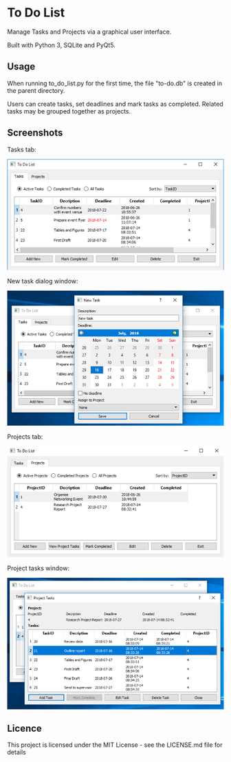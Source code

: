 # To Do List

Manage Tasks and Projects via a graphical user interface.

Built with Python 3, SQLite and PyQt5.

## Usage

When running to_do_list.py for the first time, the file "to-do.db" is created in the parent directory.

Users can create tasks, set deadlines and mark tasks as completed. Related tasks may be grouped together as projects.

## Screenshots

Tasks tab:

![Tasks Tab](screenshots/tasks_tab.png?raw=true "Tasks Tab")

New task dialog window:

![Add New Task](screenshots/new_task_dialog.png?raw=true "Add New Task")

Projects tab:

![Projects Tab](screenshots/projects_tab.png?raw=true "Projects Tab")

Project tasks window:

![Project Tasks Window](screenshots/project_tasks.png?raw=true "Project Tasks Window")

## Licence

This project is licensed under the MIT License - see the LICENSE.md file for details